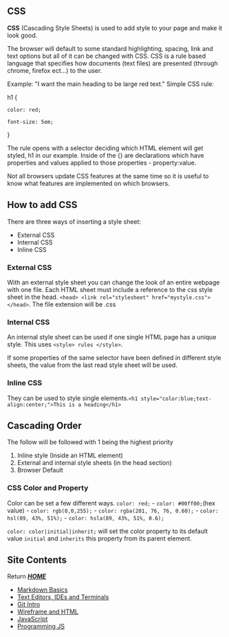 ## CSS 
**CSS** (Cascading Style Sheets) is used to add style to your page and make it look good. 

The browser will default to some standard highlighting, spacing, link and text options but all of it can be changed with CSS. CSS is a rule based language that specifies how documents (text files) are presented (through chrome, firefox ect...) to the user.

Example: "I want the main heading to be large red text." Simple CSS rule:

h1 {

    color: red;

    font-size: 5em;

}

The rule opens with a selector deciding which HTML element will get styled, h1 in our example. Inside of the {} are declarations which have properties and values applied to those properties - property:value. 

Not all browsers update CSS features at the same time so it is useful to know what features are implemented on which browsers.

## How to add CSS 

There are three ways of inserting a style sheet: 
* External CSS
* Internal CSS
* Inline CSS 

### External CSS

With an external style sheet you can change the look of an entire webpage with one file. Each HTML sheet must include a reference to the css style sheet in the head. `<head> <link rel="stylesheet" href="mystyle.css"> </head>`. The file extension will be .css

### Internal CSS 

An internal style sheet can be used if one single HTML page has a unique style. This uses `<style> rules </style>`.

If some properties of the same selector have been defined in different style sheets, the value from the last read style sheet will be used.

### Inline CSS

 They can be used to style single elements.`<h1 style="color:blue;text-align:center;">This is a heading</h1>`

## Cascading Order

 The follow will be followed with 1 being the highest priority

 1. Inline style (Inside an HTML element)
 2. External and internal style sheets (in the head section)
 3. Browser Default

### CSS Color and Property 

Color can be set a few different ways. `color: red;` - `color: #00ff00;`(hex value) - `color: rgb(0,0,255);` - `color: rgba(201, 76, 76, 0.60);` - `color: hsl(89, 43%, 51%);` - `color: hsla(89, 43%, 51%, 0.6);`

`color: color|initial|inherit;` will set the color property to its default value `initial` and `inherits` this property from its parent element. 

## Site Contents
Return [**_HOME_**](https://DustinHall.github.io/reading-notes) 
* [Markdown Basics](https://dustinhall.github.io/reading-notes/markdown)
* [Text Editors, IDEs and Terminals](https://dustinhall.github.io/reading-notes/text-editor)
* [Git Intro](https://dustinhall.github.io/reading-notes/git-intro)
* [Wireframe and HTML](https://dustinhall.github.io/reading-notes/wireframe-html)
* [JavaScript](https://dustinhall.github.io/reading-notes/javascript) 
* [Programming JS](https://dustinhall.github.io/reading-notes/programming-with-javascript)